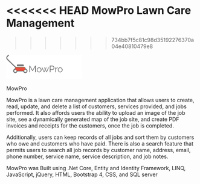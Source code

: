 <<<<<<< HEAD
MowPro
Lawn Care Management
=======


>>>>>>> 734bb7f5c81c98d35192276370a04e40810479e8
<img src="MowPro/wwwroot/images/red-logo.png" />

MowPro

MowPro is a lawn care management application that allows users to create, read, update, and delete a list of customers, services provided, and jobs performed. It also affords users the ability to upload an image of the job site, see a dynamically generated map of the job site, and create PDF invoices and receipts for the customers, once the job is completed.

Additionally, users can keep records of all jobs and sort them by customers who owe and customers who have paid.  There is also a search feature that permits users to search all job records by customer name, address, email, phone number, service name, service description, and job notes.

MowPro was Built using .Net Core, Entity and Identity Framework, LINQ, JavaScript, jQuery, HTML, Bootstrap 4, CSS, and SQL server
